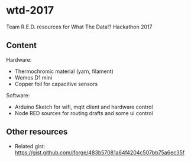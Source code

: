 # wtd-2017
Team R.E.D. resources for What The Data!? Hackathon 2017

## Content

Hardware:
- Thermochromic material (yarn, filament)
- Wemos D1 mini
- Copper foil for capacitive sensors


Software:
- Arduino Sketch for wifi, mqtt client and hardware control
- Node RED sources for routing drafts and some ui control

## Other resources

- Related gist: https://gist.github.com/jforge/483b57081a64f4204c507bb75a6ec35f

